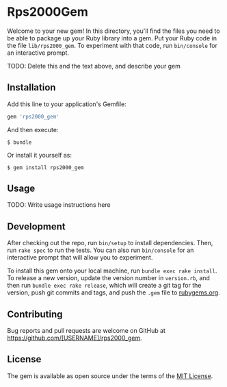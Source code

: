 # Rps2000Gem

Welcome to your new gem! In this directory, you'll find the files you need to be able to package up your Ruby library into a gem. Put your Ruby code in the file `lib/rps2000_gem`. To experiment with that code, run `bin/console` for an interactive prompt.

TODO: Delete this and the text above, and describe your gem

## Installation

Add this line to your application's Gemfile:

```ruby
gem 'rps2000_gem'
```

And then execute:

    $ bundle

Or install it yourself as:

    $ gem install rps2000_gem

## Usage

TODO: Write usage instructions here

## Development

After checking out the repo, run `bin/setup` to install dependencies. Then, run `rake spec` to run the tests. You can also run `bin/console` for an interactive prompt that will allow you to experiment.

To install this gem onto your local machine, run `bundle exec rake install`. To release a new version, update the version number in `version.rb`, and then run `bundle exec rake release`, which will create a git tag for the version, push git commits and tags, and push the `.gem` file to [rubygems.org](https://rubygems.org).

## Contributing

Bug reports and pull requests are welcome on GitHub at https://github.com/[USERNAME]/rps2000_gem.


## License

The gem is available as open source under the terms of the [MIT License](http://opensource.org/licenses/MIT).

